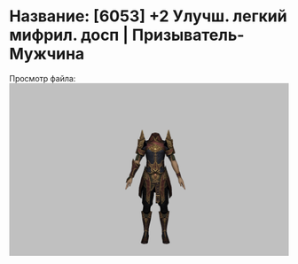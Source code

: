 # Название: [6053] +2 Улучш. легкий мифрил. досп | Призыватель-Мужчина

Просмотр файла:
![p080021.png](p080021.png)